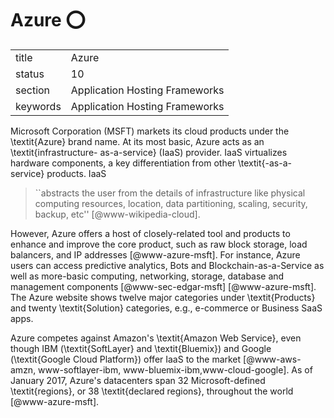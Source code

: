 # Azure :o:


|          |                                |
| -------- | ------------------------------ |
| title    | Azure                          | 
| status   | 10                             |
| section  | Application Hosting Frameworks |
| keywords | Application Hosting Frameworks |



Microsoft Corporation (MSFT) markets its cloud products under the
\textit{Azure} brand name. At its most basic, Azure acts as an
\textit{infrastructure- as-a-service} (IaaS) provider.  IaaS virtualizes
hardware components, a key differentiation from other \textit{-as-a-service}
products. IaaS

> ``abstracts the user from the details of infrastructure like
> physical computing resources, location, data partitioning, scaling,
> security, backup, etc'' [@www-wikipedia-cloud].

However, Azure offers a host of closely-related tool and products to
enhance and improve the core product, such as raw block storage, load
balancers, and IP addresses [@www-azure-msft]. For instance, Azure
users can access predictive analytics, Bots and
Blockchain-as-a-Service as well as more-basic computing, networking,
storage, database and management
components [@www-sec-edgar-msft] [@www-azure-msft].  The Azure
website shows twelve major categories under \textit{Products} and twenty
\textit{Solution} categories, e.g., e-commerce or Business SaaS apps.

Azure competes against Amazon's \textit{Amazon Web Service}, even though IBM
(\textit{SoftLayer} and \textit{Bluemix}) and Google (\textit{Google Cloud Platform})
offer IaaS to the market [@www-aws-amzn, www-softlayer-ibm,
  www-bluemix-ibm,www-cloud-google].  As of January 2017, Azure's
datacenters span 32 Microsoft-defined \textit{regions}, or 38 \textit{declared
regions}, throughout the world [@www-azure-msft].




